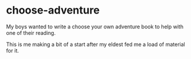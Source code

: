 # choose-adventure

My boys wanted to write a choose your own adventure book to help with one of their reading.

This is me making a bit of a start after my eldest fed me a load of material for it.
